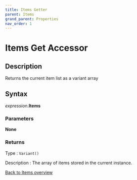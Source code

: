 ```yaml
---
title: Items Getter
parent: Items
grand_parent: Properties
nav_order: 1
---
```


# Items Get Accessor

## Description
Returns the current item list as a variant array

## Syntax

*expression*.**Items**

### Parameters

**None**

### Returns

Type
: `Variant()`

Description
: The array of items stored in the current instance.

[Back to Items overview](https://senipah.github.io/VBA-Better-Array/api/properties/items/Items)